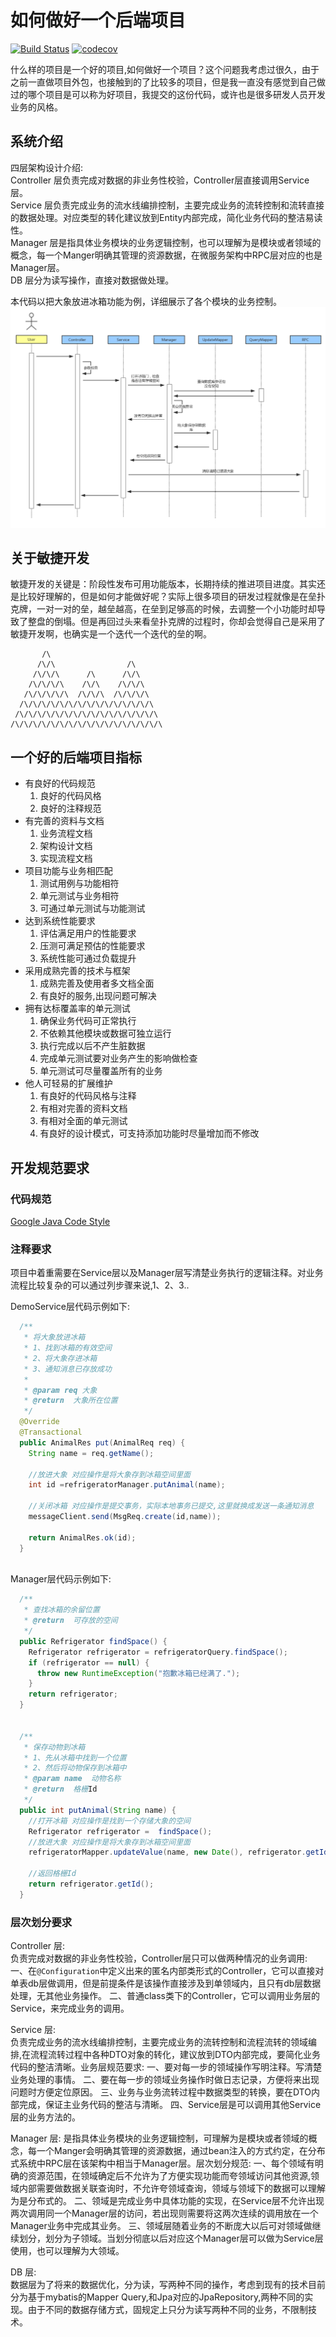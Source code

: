 # 如何做好一个后端项目
[![Build Status](https://travis-ci.org/1991wangliang/springboot-demo.svg?branch=new)](https://travis-ci.org/1991wangliang/springboot-demo)
[![codecov](https://codecov.io/gh/1991wangliang/springboot-demo/branch/master/graph/badge.svg)](https://codecov.io/gh/1991wangliang/springboot-demo)

什么样的项目是一个好的项目,如何做好一个项目？这个问题我考虑过很久，由于之前一直做项目外包，也接触到的了比较多的项目，但是我一直没有感觉到自己做过的哪个项目是可以称为好项目，我提交的这份代码，或许也是很多研发人员开发业务的风格。

## 系统介绍

四层架构设计介绍:    
Controller 层负责完成对数据的非业务性校验，Controller层直接调用Service层。    
Service 层负责完成业务的流水线编排控制，主要完成业务的流转控制和流转直接的数据处理。对应类型的转化建议放到Entity内部完成，简化业务代码的整洁易读性。    
Manager 层是指具体业务模块的业务逻辑控制，也可以理解为是模块或者领域的概念，每一个Manger明确其管理的资源数据，在微服务架构中RPC层对应的也是Manager层。    
DB 层分为读写操作，直接对数据做处理。    

本代码以把大象放进冰箱功能为例，详细展示了各个模块的业务控制。
![](img/4.png)

## 关于敏捷开发
敏捷开发的关键是：阶段性发布可用功能版本，长期持续的推进项目进度。其实还是比较好理解的，但是如何才能做好呢？实际上很多项目的研发过程就像是在垒扑克牌，一对一对的垒，越垒越高，在垒到足够高的时候，去调整一个小功能时却导致了整盘的倒塌。但是再回过头来看垒扑克牌的过程时，你却会觉得自己是采用了敏捷开发啊，也确实是一个迭代一个迭代的垒的啊。
```
       /\
      /\/\                /\
     /\/\/\      /\      /\/\
    /\/\/\/\    /\/\    /\/\/\
   /\/\/\/\/\  /\/\/\  /\/\/\/\
  /\/\/\/\/\/\/\/\/\/\/\/\/\/\/\
 /\/\/\/\/\/\/\/\/\/\/\/\/\/\/\/\
/\/\/\/\/\/\/\/\/\/\/\/\/\/\/\/\/\
```


## 一个好的后端项目指标

* 有良好的代码规范
    1. 良好的代码风格
    2. 良好的注释规范
* 有完善的资料与文档
    1. 业务流程文档
    2. 架构设计文档
    3. 实现流程文档
* 项目功能与业务相匹配
    1. 测试用例与功能相符
    2. 单元测试与业务相符
    3. 可通过单元测试与功能测试
* 达到系统性能要求
    1. 评估满足用户的性能要求
    2. 压测可满足预估的性能要求
    3. 系统性能可通过负载提升
* 采用成熟完善的技术与框架
    1. 成熟完善及使用者多文档全面
    2. 有良好的服务,出现问题可解决
* 拥有达标覆盖率的单元测试
    1. 确保业务代码可正常执行
    2. 不依赖其他模块或数据可独立运行
    3. 执行完成以后不产生脏数据
    4. 完成单元测试要对业务产生的影响做检查
    5. 单元测试可尽量覆盖所有的业务
* 他人可轻易的扩展维护
    1. 有良好的代码风格与注释
    2. 有相对完善的资料文档
    3. 有相对全面的单元测试
    4. 有良好的设计模式，可支持添加功能时尽量增加而不修改
 
## 开发规范要求

### 代码规范
[Google Java Code Style](https://blog.csdn.net/yuanmomoya/article/details/100100514)

###  注释要求

项目中着重需要在Service层以及Manager层写清楚业务执行的逻辑注释。对业务流程比较复杂的可以通过列步骤来说,1、2、3..

DemoService层代码示例如下:
```java
  /**
   * 将大象放进冰箱
   * 1、找到冰箱的有效空间
   * 2、将大象存进冰箱
   * 3、通知消息已存放成功
   * 
   * @param req 大象
   * @return  大象所在位置
   */
  @Override
  @Transactional
  public AnimalRes put(AnimalReq req) {
    String name = req.getName();

    //放进大象 对应操作是将大象存到冰箱空间里面
    int id =refrigeratorManager.putAnimal(name);

    //关闭冰箱 对应操作是提交事务，实际本地事务已提交,这里就换成发送一条通知消息
    messageClient.send(MsgReq.create(id,name));

    return AnimalRes.ok(id);
  }
  
```

Manager层代码示例如下:
```java
  /**
   * 查找冰箱的余留位置
   * @return  可存放的空间
   */
  public Refrigerator findSpace() {
    Refrigerator refrigerator = refrigeratorQuery.findSpace();
    if (refrigerator == null) {
      throw new RuntimeException("抱歉冰箱已经满了.");
    }
    return refrigerator;
  }


  /**
   * 保存动物到冰箱
   * 1、先从冰箱中找到一个位置
   * 2、然后将动物保存到冰箱中
   * @param name  动物名称
   * @return  格栅Id
   */
  public int putAnimal(String name) {
    //打开冰箱 对应操作是找到一个存储大象的空间
    Refrigerator refrigerator =  findSpace();
    //放进大象 对应操作是将大象存到冰箱空间里面
    refrigeratorMapper.updateValue(name, new Date(), refrigerator.getId());

    //返回格栅Id
    return refrigerator.getId();
  }
```

### 层次划分要求
  
Controller 层:   
  负责完成对数据的非业务性校验，Controller层只可以做两种情况的业务调用:   
  一、在`@Configuration`中定义出来的匿名内部类形式的Controller，它可以直接对单表db层做调用，但是前提条件是该操作直接涉及到单领域内，且只有db层数据处理，无其他业务操作。
  二、普通class类下的Controller，它可以调用业务层的Service，来完成业务的调用。  
      
Service 层:   
 负责完成业务的流水线编排控制，主要完成业务的流转控制和流程流转的领域编排,在流程流转过程中各种DTO对象的转化，建议放到DTO内部完成，要简化业务代码的整洁清晰。业务层规范要求:
 一、要对每一步的领域操作写明注释。写清楚业务处理的事情。
 二、要在每一步的领域业务操作时做日志记录，方便将来出现问题时方便定位原因。
 三、业务与业务流转过程中数据类型的转换，要在DTO内部完成，保证主业务代码的整洁与清晰。
 四、Service层是可以调用其他Service层的业务方法的。
      
Manager 层:
   是指具体业务模块的业务逻辑控制，可理解为是模块或者领域的概念，每一个Manger会明确其管理的资源数据，通过bean注入的方式约定，在分布式系统中RPC层在该架构中相当于Manager层。层次划分规范:
 一、每个领域有明确的资源范围，在领域确定后不允许为了方便实现功能而夸领域访问其他资源,领域内部需要做数据关联查询时，不允许夸领域查询，领域与领域下的数据可以理解为是分布式的。
 二、领域是完成业务中具体功能的实现，在Service层不允许出现两次调用同一个Manager层的访问，若出现则需要将这两次连续的调用放在一个Manager业务中完成其业务。
 三、领域层随着业务的不断庞大以后可对领域做继续划分，划分为子领域。当划分彻底以后对应这个Manager层可以做为Service层使用，也可以理解为大领域。     

DB 层:    
  数据层为了将来的数据优化，分为读，写两种不同的操作，考虑到现有的技术目前分为基于mybatis的Mapper Query,和Jpa对应的JpaRepository,两种不同的实现。由于不同的数据存储方式，固规定上只分为读写两种不同的业务，不限制技术。
   



